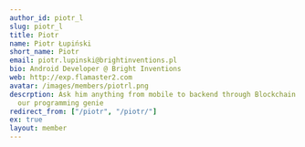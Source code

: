 ```yaml
---
author_id: piotr_l
slug: piotr_l
title: Piotr
name: Piotr Łupiński
short_name: Piotr
email: piotr.lupinski@brightinventions.pl
bio: Android Developer @ Bright Inventions
web: http://exp.flamaster2.com
avatar: /images/members/piotrl.png
descrption: Ask him anything from mobile to backend through Blockchain and Big Data, he is
  our programming genie
redirect_from: ["/piotr", "/piotr/"]
ex: true
layout: member
---
```


